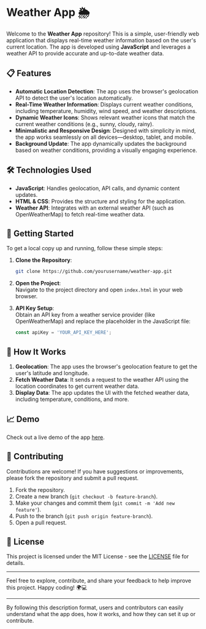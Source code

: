 # Weather App 🌦️

Welcome to the **Weather App** repository! This is a simple, user-friendly web application that displays real-time weather information based on the user's current location. The app is developed using **JavaScript** and leverages a weather API to provide accurate and up-to-date weather data.

## 📋 Features

- **Automatic Location Detection**: The app uses the browser's geolocation API to detect the user's location automatically.
- **Real-Time Weather Information**: Displays current weather conditions, including temperature, humidity, wind speed, and weather descriptions.
- **Dynamic Weather Icons**: Shows relevant weather icons that match the current weather conditions (e.g., sunny, cloudy, rainy).
- **Minimalistic and Responsive Design**: Designed with simplicity in mind, the app works seamlessly on all devices—desktop, tablet, and mobile.
- **Background Update**: The app dynamically updates the background based on weather conditions, providing a visually engaging experience.

## 🛠️ Technologies Used

- **JavaScript**: Handles geolocation, API calls, and dynamic content updates.
- **HTML & CSS**: Provides the structure and styling for the application.
- **Weather API**: Integrates with an external weather API (such as OpenWeatherMap) to fetch real-time weather data.

## 🚀 Getting Started

To get a local copy up and running, follow these simple steps:

1. **Clone the Repository**:  
   ```bash
   git clone https://github.com/yourusername/weather-app.git
   ```
2. **Open the Project**:  
   Navigate to the project directory and open `index.html` in your web browser.

3. **API Key Setup**:  
   Obtain an API key from a weather service provider (like OpenWeatherMap) and replace the placeholder in the JavaScript file:
   ```javascript
   const apiKey = 'YOUR_API_KEY_HERE';
   ```

## 🔧 How It Works

1. **Geolocation**: The app uses the browser's geolocation feature to get the user's latitude and longitude.
2. **Fetch Weather Data**: It sends a request to the weather API using the location coordinates to get current weather data.
3. **Display Data**: The app updates the UI with the fetched weather data, including temperature, conditions, and more.

## 📈 Demo

Check out a live demo of the app [here](#).

## 🤝 Contributing

Contributions are welcome! If you have suggestions or improvements, please fork the repository and submit a pull request.

1. Fork the repository.
2. Create a new branch (`git checkout -b feature-branch`).
3. Make your changes and commit them (`git commit -m 'Add new feature'`).
4. Push to the branch (`git push origin feature-branch`).
5. Open a pull request.

## 📄 License

This project is licensed under the MIT License - see the [LICENSE](LICENSE) file for details.

---

Feel free to explore, contribute, and share your feedback to help improve this project. Happy coding! 🌍💻

---

By following this description format, users and contributors can easily understand what the app does, how it works, and how they can set it up or contribute.
